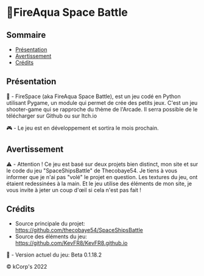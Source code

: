 # :rocket:FireAqua Space Battle

## Sommaire
- [Présentation](#présentation)
- [Avertissement](#avertissement)
- [Crédits](#crédits)

## Présentation

:rocket: -  FireSpace (aka FireAqua Space Battle), est un jeu codé en Python utilisant Pygame, un module qui permet de crée des petits jeux. C'est un jeu shooter-game qui se rapproche du thème de l'Arcade. Il serra possible de le télécharger sur Github ou sur Itch.io

:video_game: - Le jeu est en développement et sortira le mois prochain. 

## Avertissement

:warning: - Attention ! Ce jeu est basé sur deux projets bien distinct, mon site et sur le code du jeu "SpaceShipsBattle" de Thecobaye54. Je tiens à vous informer que je n'ai pas "volé" le projet en question. Les textures du jeu, ont étaient redessinées à la main. Et le jeu utilise des éléments de mon site, je vous invite à jeter un coup d'œil si cela n'est pas fait !

## Crédits

* Source principale du projet: https://github.com/thecobaye54/SpaceShipsBattle
* Source des éléments du jeu: https://github.com/KevFR8/KevFR8.github.io 

:floppy_disk: - Version actuel du jeu: Beta 0.1.18.2

© kCorp's 2022

